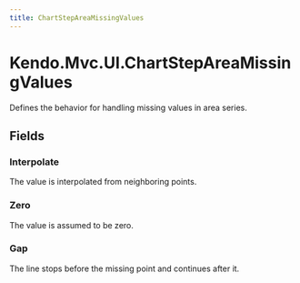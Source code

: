 ```yaml
---
title: ChartStepAreaMissingValues
---
```


# Kendo.Mvc.UI.ChartStepAreaMissingValues
Defines the behavior for handling missing values in area series.

## Fields
### Interpolate
The value is interpolated from neighboring points.
### Zero
The value is assumed to be zero.
### Gap
The line stops before the missing point and continues after it.





